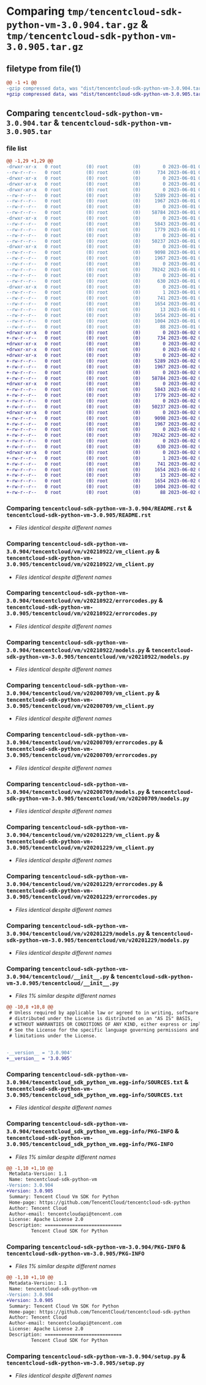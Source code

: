 # Comparing `tmp/tencentcloud-sdk-python-vm-3.0.904.tar.gz` & `tmp/tencentcloud-sdk-python-vm-3.0.905.tar.gz`

## filetype from file(1)

```diff
@@ -1 +1 @@
-gzip compressed data, was "dist/tencentcloud-sdk-python-vm-3.0.904.tar", last modified: Thu Jun  1 02:50:31 2023, max compression
+gzip compressed data, was "dist/tencentcloud-sdk-python-vm-3.0.905.tar", last modified: Fri Jun  2 00:43:41 2023, max compression
```

## Comparing `tencentcloud-sdk-python-vm-3.0.904.tar` & `tencentcloud-sdk-python-vm-3.0.905.tar`

### file list

```diff
@@ -1,29 +1,29 @@
-drwxr-xr-x   0 root         (0) root         (0)        0 2023-06-01 02:50:31.000000 tencentcloud-sdk-python-vm-3.0.904/
--rw-r--r--   0 root         (0) root         (0)      734 2023-06-01 02:50:31.000000 tencentcloud-sdk-python-vm-3.0.904/README.rst
-drwxr-xr-x   0 root         (0) root         (0)        0 2023-06-01 02:50:31.000000 tencentcloud-sdk-python-vm-3.0.904/tencentcloud/
-drwxr-xr-x   0 root         (0) root         (0)        0 2023-06-01 02:50:31.000000 tencentcloud-sdk-python-vm-3.0.904/tencentcloud/vm/
-drwxr-xr-x   0 root         (0) root         (0)        0 2023-06-01 02:50:31.000000 tencentcloud-sdk-python-vm-3.0.904/tencentcloud/vm/v20210922/
--rw-r--r--   0 root         (0) root         (0)     5289 2023-06-01 02:50:31.000000 tencentcloud-sdk-python-vm-3.0.904/tencentcloud/vm/v20210922/vm_client.py
--rw-r--r--   0 root         (0) root         (0)     1967 2023-06-01 02:50:31.000000 tencentcloud-sdk-python-vm-3.0.904/tencentcloud/vm/v20210922/errorcodes.py
--rw-r--r--   0 root         (0) root         (0)        0 2023-06-01 02:50:31.000000 tencentcloud-sdk-python-vm-3.0.904/tencentcloud/vm/v20210922/__init__.py
--rw-r--r--   0 root         (0) root         (0)    58784 2023-06-01 02:50:31.000000 tencentcloud-sdk-python-vm-3.0.904/tencentcloud/vm/v20210922/models.py
-drwxr-xr-x   0 root         (0) root         (0)        0 2023-06-01 02:50:31.000000 tencentcloud-sdk-python-vm-3.0.904/tencentcloud/vm/v20200709/
--rw-r--r--   0 root         (0) root         (0)     5843 2023-06-01 02:50:31.000000 tencentcloud-sdk-python-vm-3.0.904/tencentcloud/vm/v20200709/vm_client.py
--rw-r--r--   0 root         (0) root         (0)     1779 2023-06-01 02:50:31.000000 tencentcloud-sdk-python-vm-3.0.904/tencentcloud/vm/v20200709/errorcodes.py
--rw-r--r--   0 root         (0) root         (0)        0 2023-06-01 02:50:31.000000 tencentcloud-sdk-python-vm-3.0.904/tencentcloud/vm/v20200709/__init__.py
--rw-r--r--   0 root         (0) root         (0)    50237 2023-06-01 02:50:31.000000 tencentcloud-sdk-python-vm-3.0.904/tencentcloud/vm/v20200709/models.py
-drwxr-xr-x   0 root         (0) root         (0)        0 2023-06-01 02:50:31.000000 tencentcloud-sdk-python-vm-3.0.904/tencentcloud/vm/v20201229/
--rw-r--r--   0 root         (0) root         (0)     9098 2023-06-01 02:50:31.000000 tencentcloud-sdk-python-vm-3.0.904/tencentcloud/vm/v20201229/vm_client.py
--rw-r--r--   0 root         (0) root         (0)     1967 2023-06-01 02:50:31.000000 tencentcloud-sdk-python-vm-3.0.904/tencentcloud/vm/v20201229/errorcodes.py
--rw-r--r--   0 root         (0) root         (0)        0 2023-06-01 02:50:31.000000 tencentcloud-sdk-python-vm-3.0.904/tencentcloud/vm/v20201229/__init__.py
--rw-r--r--   0 root         (0) root         (0)    70242 2023-06-01 02:50:31.000000 tencentcloud-sdk-python-vm-3.0.904/tencentcloud/vm/v20201229/models.py
--rw-r--r--   0 root         (0) root         (0)        0 2023-06-01 02:50:31.000000 tencentcloud-sdk-python-vm-3.0.904/tencentcloud/vm/__init__.py
--rw-r--r--   0 root         (0) root         (0)      630 2023-06-01 02:50:31.000000 tencentcloud-sdk-python-vm-3.0.904/tencentcloud/__init__.py
-drwxr-xr-x   0 root         (0) root         (0)        0 2023-06-01 02:50:31.000000 tencentcloud-sdk-python-vm-3.0.904/tencentcloud_sdk_python_vm.egg-info/
--rw-r--r--   0 root         (0) root         (0)        1 2023-06-01 02:50:31.000000 tencentcloud-sdk-python-vm-3.0.904/tencentcloud_sdk_python_vm.egg-info/dependency_links.txt
--rw-r--r--   0 root         (0) root         (0)      741 2023-06-01 02:50:31.000000 tencentcloud-sdk-python-vm-3.0.904/tencentcloud_sdk_python_vm.egg-info/SOURCES.txt
--rw-r--r--   0 root         (0) root         (0)     1654 2023-06-01 02:50:31.000000 tencentcloud-sdk-python-vm-3.0.904/tencentcloud_sdk_python_vm.egg-info/PKG-INFO
--rw-r--r--   0 root         (0) root         (0)       13 2023-06-01 02:50:31.000000 tencentcloud-sdk-python-vm-3.0.904/tencentcloud_sdk_python_vm.egg-info/top_level.txt
--rw-r--r--   0 root         (0) root         (0)     1654 2023-06-01 02:50:31.000000 tencentcloud-sdk-python-vm-3.0.904/PKG-INFO
--rw-r--r--   0 root         (0) root         (0)     1004 2023-06-01 02:50:31.000000 tencentcloud-sdk-python-vm-3.0.904/setup.py
--rw-r--r--   0 root         (0) root         (0)       88 2023-06-01 02:50:31.000000 tencentcloud-sdk-python-vm-3.0.904/setup.cfg
+drwxr-xr-x   0 root         (0) root         (0)        0 2023-06-02 00:43:41.000000 tencentcloud-sdk-python-vm-3.0.905/
+-rw-r--r--   0 root         (0) root         (0)      734 2023-06-02 00:43:41.000000 tencentcloud-sdk-python-vm-3.0.905/README.rst
+drwxr-xr-x   0 root         (0) root         (0)        0 2023-06-02 00:43:41.000000 tencentcloud-sdk-python-vm-3.0.905/tencentcloud/
+drwxr-xr-x   0 root         (0) root         (0)        0 2023-06-02 00:43:41.000000 tencentcloud-sdk-python-vm-3.0.905/tencentcloud/vm/
+drwxr-xr-x   0 root         (0) root         (0)        0 2023-06-02 00:43:41.000000 tencentcloud-sdk-python-vm-3.0.905/tencentcloud/vm/v20210922/
+-rw-r--r--   0 root         (0) root         (0)     5289 2023-06-02 00:43:41.000000 tencentcloud-sdk-python-vm-3.0.905/tencentcloud/vm/v20210922/vm_client.py
+-rw-r--r--   0 root         (0) root         (0)     1967 2023-06-02 00:43:41.000000 tencentcloud-sdk-python-vm-3.0.905/tencentcloud/vm/v20210922/errorcodes.py
+-rw-r--r--   0 root         (0) root         (0)        0 2023-06-02 00:43:41.000000 tencentcloud-sdk-python-vm-3.0.905/tencentcloud/vm/v20210922/__init__.py
+-rw-r--r--   0 root         (0) root         (0)    58784 2023-06-02 00:43:41.000000 tencentcloud-sdk-python-vm-3.0.905/tencentcloud/vm/v20210922/models.py
+drwxr-xr-x   0 root         (0) root         (0)        0 2023-06-02 00:43:41.000000 tencentcloud-sdk-python-vm-3.0.905/tencentcloud/vm/v20200709/
+-rw-r--r--   0 root         (0) root         (0)     5843 2023-06-02 00:43:41.000000 tencentcloud-sdk-python-vm-3.0.905/tencentcloud/vm/v20200709/vm_client.py
+-rw-r--r--   0 root         (0) root         (0)     1779 2023-06-02 00:43:41.000000 tencentcloud-sdk-python-vm-3.0.905/tencentcloud/vm/v20200709/errorcodes.py
+-rw-r--r--   0 root         (0) root         (0)        0 2023-06-02 00:43:41.000000 tencentcloud-sdk-python-vm-3.0.905/tencentcloud/vm/v20200709/__init__.py
+-rw-r--r--   0 root         (0) root         (0)    50237 2023-06-02 00:43:41.000000 tencentcloud-sdk-python-vm-3.0.905/tencentcloud/vm/v20200709/models.py
+drwxr-xr-x   0 root         (0) root         (0)        0 2023-06-02 00:43:41.000000 tencentcloud-sdk-python-vm-3.0.905/tencentcloud/vm/v20201229/
+-rw-r--r--   0 root         (0) root         (0)     9098 2023-06-02 00:43:41.000000 tencentcloud-sdk-python-vm-3.0.905/tencentcloud/vm/v20201229/vm_client.py
+-rw-r--r--   0 root         (0) root         (0)     1967 2023-06-02 00:43:41.000000 tencentcloud-sdk-python-vm-3.0.905/tencentcloud/vm/v20201229/errorcodes.py
+-rw-r--r--   0 root         (0) root         (0)        0 2023-06-02 00:43:41.000000 tencentcloud-sdk-python-vm-3.0.905/tencentcloud/vm/v20201229/__init__.py
+-rw-r--r--   0 root         (0) root         (0)    70242 2023-06-02 00:43:41.000000 tencentcloud-sdk-python-vm-3.0.905/tencentcloud/vm/v20201229/models.py
+-rw-r--r--   0 root         (0) root         (0)        0 2023-06-02 00:43:41.000000 tencentcloud-sdk-python-vm-3.0.905/tencentcloud/vm/__init__.py
+-rw-r--r--   0 root         (0) root         (0)      630 2023-06-02 00:43:41.000000 tencentcloud-sdk-python-vm-3.0.905/tencentcloud/__init__.py
+drwxr-xr-x   0 root         (0) root         (0)        0 2023-06-02 00:43:41.000000 tencentcloud-sdk-python-vm-3.0.905/tencentcloud_sdk_python_vm.egg-info/
+-rw-r--r--   0 root         (0) root         (0)        1 2023-06-02 00:43:41.000000 tencentcloud-sdk-python-vm-3.0.905/tencentcloud_sdk_python_vm.egg-info/dependency_links.txt
+-rw-r--r--   0 root         (0) root         (0)      741 2023-06-02 00:43:41.000000 tencentcloud-sdk-python-vm-3.0.905/tencentcloud_sdk_python_vm.egg-info/SOURCES.txt
+-rw-r--r--   0 root         (0) root         (0)     1654 2023-06-02 00:43:41.000000 tencentcloud-sdk-python-vm-3.0.905/tencentcloud_sdk_python_vm.egg-info/PKG-INFO
+-rw-r--r--   0 root         (0) root         (0)       13 2023-06-02 00:43:41.000000 tencentcloud-sdk-python-vm-3.0.905/tencentcloud_sdk_python_vm.egg-info/top_level.txt
+-rw-r--r--   0 root         (0) root         (0)     1654 2023-06-02 00:43:41.000000 tencentcloud-sdk-python-vm-3.0.905/PKG-INFO
+-rw-r--r--   0 root         (0) root         (0)     1004 2023-06-02 00:43:41.000000 tencentcloud-sdk-python-vm-3.0.905/setup.py
+-rw-r--r--   0 root         (0) root         (0)       88 2023-06-02 00:43:41.000000 tencentcloud-sdk-python-vm-3.0.905/setup.cfg
```

### Comparing `tencentcloud-sdk-python-vm-3.0.904/README.rst` & `tencentcloud-sdk-python-vm-3.0.905/README.rst`

 * *Files identical despite different names*

### Comparing `tencentcloud-sdk-python-vm-3.0.904/tencentcloud/vm/v20210922/vm_client.py` & `tencentcloud-sdk-python-vm-3.0.905/tencentcloud/vm/v20210922/vm_client.py`

 * *Files identical despite different names*

### Comparing `tencentcloud-sdk-python-vm-3.0.904/tencentcloud/vm/v20210922/errorcodes.py` & `tencentcloud-sdk-python-vm-3.0.905/tencentcloud/vm/v20210922/errorcodes.py`

 * *Files identical despite different names*

### Comparing `tencentcloud-sdk-python-vm-3.0.904/tencentcloud/vm/v20210922/models.py` & `tencentcloud-sdk-python-vm-3.0.905/tencentcloud/vm/v20210922/models.py`

 * *Files identical despite different names*

### Comparing `tencentcloud-sdk-python-vm-3.0.904/tencentcloud/vm/v20200709/vm_client.py` & `tencentcloud-sdk-python-vm-3.0.905/tencentcloud/vm/v20200709/vm_client.py`

 * *Files identical despite different names*

### Comparing `tencentcloud-sdk-python-vm-3.0.904/tencentcloud/vm/v20200709/errorcodes.py` & `tencentcloud-sdk-python-vm-3.0.905/tencentcloud/vm/v20200709/errorcodes.py`

 * *Files identical despite different names*

### Comparing `tencentcloud-sdk-python-vm-3.0.904/tencentcloud/vm/v20200709/models.py` & `tencentcloud-sdk-python-vm-3.0.905/tencentcloud/vm/v20200709/models.py`

 * *Files identical despite different names*

### Comparing `tencentcloud-sdk-python-vm-3.0.904/tencentcloud/vm/v20201229/vm_client.py` & `tencentcloud-sdk-python-vm-3.0.905/tencentcloud/vm/v20201229/vm_client.py`

 * *Files identical despite different names*

### Comparing `tencentcloud-sdk-python-vm-3.0.904/tencentcloud/vm/v20201229/errorcodes.py` & `tencentcloud-sdk-python-vm-3.0.905/tencentcloud/vm/v20201229/errorcodes.py`

 * *Files identical despite different names*

### Comparing `tencentcloud-sdk-python-vm-3.0.904/tencentcloud/vm/v20201229/models.py` & `tencentcloud-sdk-python-vm-3.0.905/tencentcloud/vm/v20201229/models.py`

 * *Files identical despite different names*

### Comparing `tencentcloud-sdk-python-vm-3.0.904/tencentcloud/__init__.py` & `tencentcloud-sdk-python-vm-3.0.905/tencentcloud/__init__.py`

 * *Files 1% similar despite different names*

```diff
@@ -10,8 +10,8 @@
 # Unless required by applicable law or agreed to in writing, software
 # distributed under the License is distributed on an "AS IS" BASIS,
 # WITHOUT WARRANTIES OR CONDITIONS OF ANY KIND, either express or implied.
 # See the License for the specific language governing permissions and
 # limitations under the License.
 
 
-__version__ = '3.0.904'
+__version__ = '3.0.905'
```

### Comparing `tencentcloud-sdk-python-vm-3.0.904/tencentcloud_sdk_python_vm.egg-info/SOURCES.txt` & `tencentcloud-sdk-python-vm-3.0.905/tencentcloud_sdk_python_vm.egg-info/SOURCES.txt`

 * *Files identical despite different names*

### Comparing `tencentcloud-sdk-python-vm-3.0.904/tencentcloud_sdk_python_vm.egg-info/PKG-INFO` & `tencentcloud-sdk-python-vm-3.0.905/tencentcloud_sdk_python_vm.egg-info/PKG-INFO`

 * *Files 1% similar despite different names*

```diff
@@ -1,10 +1,10 @@
 Metadata-Version: 1.1
 Name: tencentcloud-sdk-python-vm
-Version: 3.0.904
+Version: 3.0.905
 Summary: Tencent Cloud Vm SDK for Python
 Home-page: https://github.com/TencentCloud/tencentcloud-sdk-python
 Author: Tencent Cloud
 Author-email: tencentcloudapi@tencent.com
 License: Apache License 2.0
 Description: ============================
         Tencent Cloud SDK for Python
```

### Comparing `tencentcloud-sdk-python-vm-3.0.904/PKG-INFO` & `tencentcloud-sdk-python-vm-3.0.905/PKG-INFO`

 * *Files 1% similar despite different names*

```diff
@@ -1,10 +1,10 @@
 Metadata-Version: 1.1
 Name: tencentcloud-sdk-python-vm
-Version: 3.0.904
+Version: 3.0.905
 Summary: Tencent Cloud Vm SDK for Python
 Home-page: https://github.com/TencentCloud/tencentcloud-sdk-python
 Author: Tencent Cloud
 Author-email: tencentcloudapi@tencent.com
 License: Apache License 2.0
 Description: ============================
         Tencent Cloud SDK for Python
```

### Comparing `tencentcloud-sdk-python-vm-3.0.904/setup.py` & `tencentcloud-sdk-python-vm-3.0.905/setup.py`

 * *Files identical despite different names*

